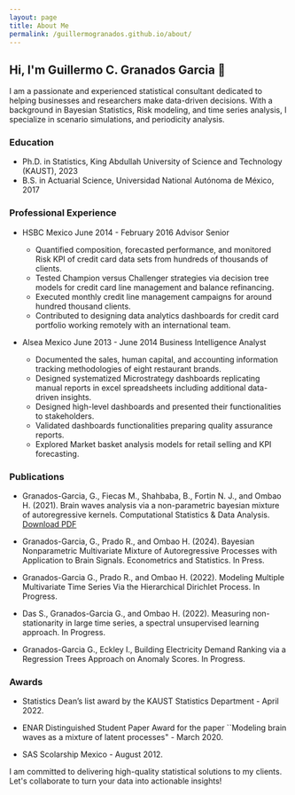```yaml
---
layout: page
title: About Me
permalink: /guillermogranados.github.io/about/
---
```



## Hi, I'm Guillermo C. Granados Garcia 👋

I am a passionate and experienced statistical consultant dedicated to helping businesses and researchers make data-driven decisions. With a background in Bayesian Statistics, Risk modeling, and time series analysis, I specialize in scenario simulations, and periodicity analysis.

### Education

- Ph.D. in Statistics, King Abdullah University of Science and Technology (KAUST), 2023
- B.S. in Actuarial Science, Universidad National Autónoma de México, 2017

### Professional Experience

- HSBC Mexico  June 2014 - February 2016
Advisor Senior
  - Quantified composition, forecasted performance, and monitored Risk KPI of credit card data sets from hundreds of thousands of clients.
  - Tested Champion versus Challenger strategies via decision tree models for credit card line management and balance refinancing.
  - Executed monthly credit line management campaigns for around hundred thousand clients.
  - Contributed to designing data analytics dashboards for credit card portfolio working remotely with an international team.
  
- Alsea Mexico   June 2013 - June 2014 
Business Intelligence Analyst
  - Documented the sales, human capital, and accounting information tracking methodologies of eight restaurant brands.
  - Designed systematized Microstrategy dashboards replicating manual reports in excel spreadsheets including additional data-driven insights.
  - Designed high-level dashboards and presented their functionalities to stakeholders.
  - Validated dashboards functionalities preparing quality assurance reports.
  - Explored Market basket analysis models for retail selling and KPI forecasting.

### Publications

- Granados-Garcia, G., Fiecas M., Shahbaba, B.,  Fortin N. J., and  Ombao H. (2021). Brain waves analysis via a non-parametric bayesian mixture of autoregressive kernels. Computational Statistics \& Data Analysis. [Download PDF](https://www.dropbox.com/s/8wd7dq08br4tk41/BMARD_GranadosGarcia_2021.pdf?dl=0)

- Granados-Garcia, G., Prado R., and Ombao H. (2024). Bayesian Nonparametric Multivariate Mixture of Autoregressive Processes with Application to Brain Signals. Econometrics and Statistics. In Press. 

- Granados-Garcia G., Prado R., and Ombao H. (2022). Modeling Multiple Multivariate Time Series Via the Hierarchical Dirichlet Process. In Progress. 

- Das S., Granados-Garcia G., and Ombao H. (2022). Measuring non-stationarity in large time series, a spectral unsupervised learning approach. In Progress.

- Granados-Garcia G., Eckley I., Building Electricity Demand Ranking via a Regression Trees Approach on Anomaly Scores. In Progress.

### Awards

- Statistics Dean’s list award by the KAUST Statistics Department - April 2022.
  
- ENAR Distinguished Student Paper Award for the paper ``Modeling brain waves as a mixture of latent processes" - March 2020.

- SAS Scolarship Mexico - August 2012.




I am committed to delivering high-quality statistical solutions to my clients. Let's collaborate to turn your data into actionable insights!
